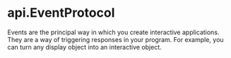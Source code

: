 
# api.EventProtocol

Events are the principal way in which you create interactive applications. They are a way of
triggering responses in your program. For example, you can turn any display object into an
interactive object.

